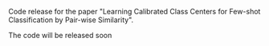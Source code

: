 Code release for the paper "Learning Calibrated Class Centers for Few-shot Classification by Pair-wise Similarity".

The code will be released soon
